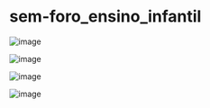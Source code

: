 # sem-foro_ensino_infantil

![image](https://github.com/claudioares/sem-foro_ensino_infantil/assets/95495192/649c169b-8c7f-46f9-aaef-58fc5cc5c426)

![image](https://github.com/claudioares/sem-foro_ensino_infantil/assets/95495192/b5712ee0-1fd3-4770-a9a0-417605cecb20)

![image](https://github.com/claudioares/sem-foro_ensino_infantil/assets/95495192/7bef4ddf-ff3a-47c7-8d65-41071ecf6ffa)

![image](https://github.com/claudioares/sem-foro_ensino_infantil/assets/95495192/31047088-0d9d-4672-b5fd-f780fda38d90)


